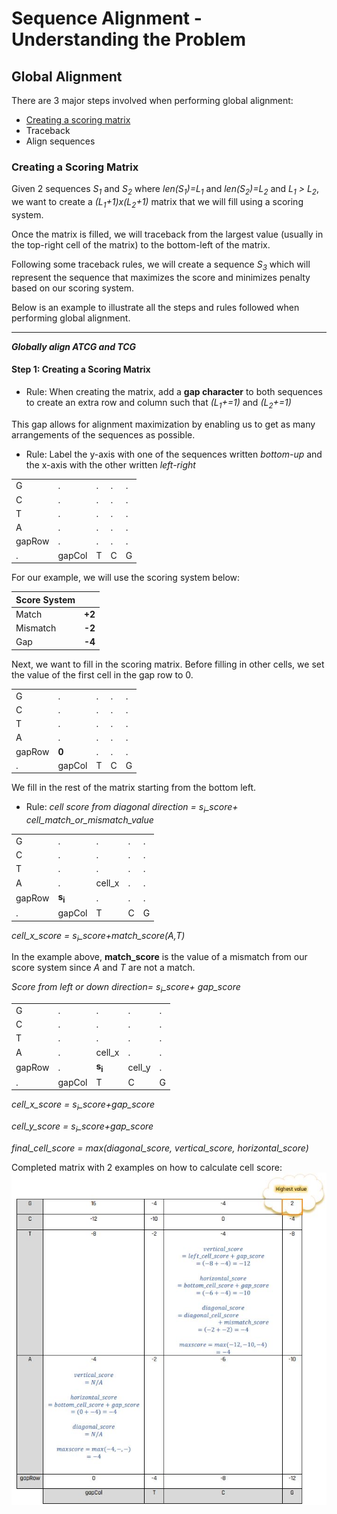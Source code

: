 
# Sequence Alignment - Understanding the Problem

## Global Alignment
There are 3 major steps involved when performing global alignment:
+ [Creating a scoring matrix](#step-1-creating-a-scoring-matrix)
+ Traceback
+ Align sequences

### Creating a Scoring Matrix
Given 2 sequences *S<sub>1</sub>* and *S<sub>2</sub>* where *len(S<sub>1</sub>)=L<sub>1</sub>* and *len(S<sub>2</sub>)=L<sub>2</sub>* and *L<sub>1</sub> > L<sub>2</sub>*, we want to create a *(L<sub>1</sub>+1)x(L<sub>2</sub>+1)* matrix that we will fill using a scoring system.

Once the matrix is filled, we will traceback from the largest value (usually in the top-right cell of the matrix) to the bottom-left of the matrix.

Following some traceback rules, we will create a sequence *S<sub>3</sub>* which will represent the sequence that maximizes the score and minimizes penalty based on our scoring system.

Below is an example to illustrate all the steps and rules followed when performing global alignment.

---

**_Globally align ATCG and TCG_**

#### Step 1: Creating a Scoring Matrix
+ Rule: When creating the matrix, add a **gap character** to both sequences to create an extra row and column such that  *(L<sub>1</sub>+=1)* and *(L<sub>2</sub>+=1)*

This gap allows for alignment maximization by enabling us to get as many arrangements of the sequences as possible.

+ Rule: Label the y-axis with one of the sequences written *bottom-up* and the x-axis with the other written *left-right*

||||||
----|----|----|----|---
G|.|.|.|.|
C|.|.|.|.|
T|.|.|.|.|
A|.|.|.|.|
gapRow|.|.|.|.|
.|gapCol|T|C|G|

For our example, we will use the scoring system below:

Score System||
----|----
Match|**+2**
Mismatch|**-2**
Gap|**-4**


Next, we want to fill in the scoring matrix.
Before filling in other cells, we set the value of the first cell in the gap row to 0.

||||||
----|----|----|----|---
G|.|.|.|.|
C|.|.|.|.|
T|.|.|.|.|
A|.|.|.|.|
gapRow|**0**|.|.|.|
.|gapCol|T|C|G|

We fill in the rest of the matrix starting from the bottom left.
+ Rule: *cell score from diagonal direction = s<sub>i</sub>_score+ cell_match_or_mismatch_value* 

||||||
----|----|----|----|---
G|.|.|.|.|
C|.|.|.|.|
T|.|.|.|.|
A|.|cell_x|.|.|
gapRow|**s<sub>i</sub>**|.|.|.|
.|gapCol|T|C|G|

*cell_x_score = s<sub>i</sub>_score+match_score(A,T)*

In the example above, **match_score** is the value of a mismatch from our score system since *A* and *T* are not a match.

*Score from left or down direction= s<sub>i</sub>_score+ gap_score* 


||||||
----|----|----|----|---
G|.|.|.|.|
C|.|.|.|.|
T|.|.|.|.|
A|.|cell_x|.|.|
gapRow|.|**s<sub>i</sub>**|cell_y|.|
.|gapCol|T|C|G|

*cell_x_score = s<sub>i</sub>_score+gap_score*

*cell_y_score = s<sub>i</sub>_score+gap_score*


*final_cell_score = max(diagonal_score, vertical_score, horizontal_score)*


Completed matrix with 2 examples on how to calculate cell score: 
![alt text](https://github.com/Mokeira/genomiks/blob/master/images/example.JPG "Scoring Matrix")












